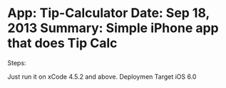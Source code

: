App: Tip-Calculator
Date: Sep 18, 2013
Summary: Simple iPhone app that does Tip Calc
==============

Steps:

Just run it on xCode 4.5.2 and above. Deploymen Target iOS 6.0
